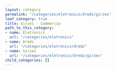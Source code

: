 ```yaml
---
layout: category
permalink: "/categories/eletronics/dredz/girzes"
leaf_category: true
title: Girzes - Commercia
path_to_this_category:
- name: Eletronics
  url: "/categories/eletronics"
- name: Dredz
  url: "/categories/eletronics/dredz"
- name: Girzes
  url: "/categories/eletronics/dredz/girzes"
child_categories: []
---
```

